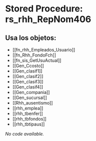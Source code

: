 # Stored Procedure: rs_rhh_RepNom406

## Usa los objetos:
- [[fn_rhh_Empleados_Usuario]]
- [[fn_Rhh_FondoFch]]
- [[fn_sis_GetUsuActual]]
- [[Gen_Ccosto]]
- [[Gen_clasif1]]
- [[Gen_clasif2]]
- [[Gen_clasif3]]
- [[Gen_clasif4]]
- [[Gen_compania]]
- [[Gen_sucursal]]
- [[Rhh_ausentismo]]
- [[rhh_emplea]]
- [[rhh_tbenfer]]
- [[rhh_tbfondos]]
- [[rhh_tbtipaus]]

*No code available.*
